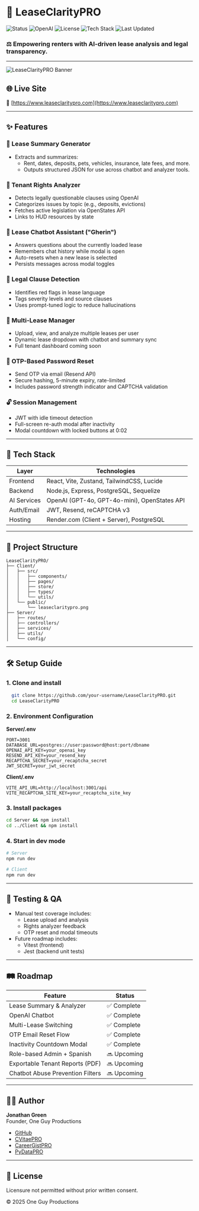 # 📄 LeaseClarityPRO

![Status](https://img.shields.io/badge/status-in--production-brightgreen)
![OpenAI](https://img.shields.io/badge/OpenAI-GPT--4o-blue)
![License](https://img.shields.io/badge/license-MIT-lightgrey)
![Tech Stack](https://img.shields.io/badge/stack-React%2FNode%2FPostgreSQL-purple)
![Last Updated](https://img.shields.io/badge/updated-July_2025-blue)

### ⚖️ Empowering renters with AI-driven lease analysis and legal transparency.

---

![LeaseClarityPRO Banner](https://www.leaseclaritypro.com/leaseclaritypro-banner.png)

## 🌐 Live Site

🔗 [https://www.leaseclaritypro.com](https://www.leaseclaritypro.com)

---

## ✨ Features

### 🧾 Lease Summary Generator
- Extracts and summarizes:
    - Rent, dates, deposits, pets, vehicles, insurance, late fees, and more.
    - Outputs structured JSON for use across chatbot and analyzer tools.

### 🧠 Tenant Rights Analyzer
- Detects legally questionable clauses using OpenAI
- Categorizes issues by topic (e.g., deposits, evictions)
- Fetches active legislation via OpenStates API
- Links to HUD resources by state

### 💬 Lease Chatbot Assistant ("Gherin")
- Answers questions about the currently loaded lease
- Remembers chat history while modal is open
- Auto-resets when a new lease is selected
- Persists messages across modal toggles

### 🧪 Legal Clause Detection
- Identifies red flags in lease language
- Tags severity levels and source clauses
- Uses prompt-tuned logic to reduce hallucinations

### 📂 Multi-Lease Manager
- Upload, view, and analyze multiple leases per user
- Dynamic lease dropdown with chatbot and summary sync
- Full tenant dashboard coming soon

### 🔐 OTP-Based Password Reset
- Send OTP via email (Resend API)
- Secure hashing, 5-minute expiry, rate-limited
- Includes password strength indicator and CAPTCHA validation

### 🔓 Session Management
- JWT with idle timeout detection
- Full-screen re-auth modal after inactivity
- Modal countdown with locked buttons at 0:02

---

## 🧱 Tech Stack

| Layer       | Technologies                                 |
|-------------|----------------------------------------------|
| Frontend    | React, Vite, Zustand, TailwindCSS, Lucide    |
| Backend     | Node.js, Express, PostgreSQL, Sequelize      |
| AI Services | OpenAI (GPT-4o, GPT-4o-mini), OpenStates API |
| Auth/Email  | JWT, Resend, reCAPTCHA v3                    |
| Hosting     | Render.com (Client + Server), PostgreSQL     |

---

## 📁 Project Structure

```
LeaseClarityPRO/
├── Client/
│   ├── src/
│   │   ├── components/
│   │   ├── pages/
│   │   ├── store/
│   │   ├── types/
│   │   └── utils/
│   └── public/
│       └── leaseclaritypro.png
├── Server/
│   ├── routes/
│   ├── controllers/
│   ├── services/
│   ├── utils/
│   └── config/
```

---

## 🛠️ Setup Guide

### 1. Clone and install
```bash
  git clone https://github.com/your-username/LeaseClarityPRO.git
  cd LeaseClarityPRO
```

### 2. Environment Configuration

**Server/.env**
```
PORT=3001
DATABASE_URL=postgres://user:password@host:port/dbname
OPENAI_API_KEY=your_openai_key
RESEND_API_KEY=your_resend_key
RECAPTCHA_SECRET=your_recaptcha_secret
JWT_SECRET=your_jwt_secret
```

**Client/.env**
```
VITE_API_URL=http://localhost:3001/api
VITE_RECAPTCHA_SITE_KEY=your_recaptcha_site_key
```

### 3. Install packages
```bash
cd Server && npm install
cd ../Client && npm install
```

### 4. Start in dev mode
```bash
# Server
npm run dev

# Client
npm run dev
```

---

## 🧪 Testing & QA

- Manual test coverage includes:
    - Lease upload and analysis
    - Rights analyzer feedback
    - OTP reset and modal timeouts
- Future roadmap includes:
    - Vitest (frontend)
    - Jest (backend unit tests)

---

## 🛤 Roadmap

| Feature                          | Status     |
|----------------------------------|------------|
| Lease Summary & Analyzer         | ✅ Complete |
| OpenAI Chatbot                   | ✅ Complete |
| Multi-Lease Switching            | ✅ Complete |
| OTP Email Reset Flow             | ✅ Complete |
| Inactivity Countdown Modal       | ✅ Complete |
| Role-based Admin + Spanish       | 🔜 Upcoming |
| Exportable Tenant Reports (PDF)  | 🔜 Upcoming |
| Chatbot Abuse Prevention Filters | 🔜 Upcoming |

---

## 👨‍💻 Author

**Jonathan Green**  
Founder, One Guy Productions
- [GitHub](https://github.com/nathangreen1632)
- [CVitaePRO](https://www.cvitaepro.com)
- [CareerGistPRO](https://www.careergistpro.com)
- [PyDataPRO](http://www.pydatapro.com)

---

## 📄 License

Licensure not permitted without prior written consent.

© 2025 One Guy Productions

